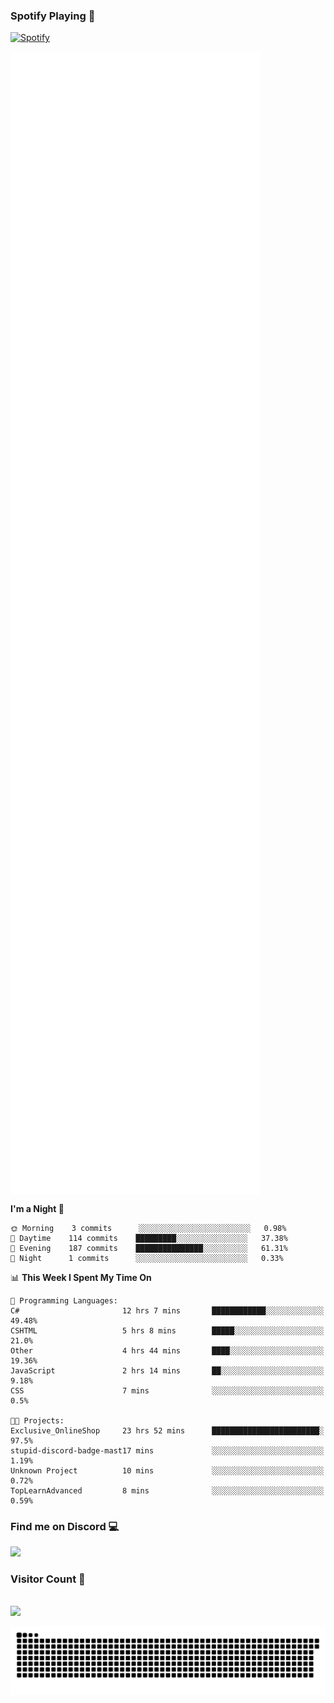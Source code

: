 ### Spotify Playing 🎵
[![Spotify](https://spotify-livestats-callme-milad.vercel.app/api/spotify)](https://open.spotify.com/user/314mrt6dxn5cqoxklh3thbwlr6by)

<img align="center" src="/github-metrics.svg" alt="Metrics" width="400">

<!--START_SECTION:waka-->
**I'm a Night 🦉** 

```text
🌞 Morning    3 commits      ░░░░░░░░░░░░░░░░░░░░░░░░░   0.98% 
🌆 Daytime    114 commits    █████████░░░░░░░░░░░░░░░░   37.38% 
🌃 Evening    187 commits    ███████████████░░░░░░░░░░   61.31% 
🌙 Night      1 commits      ░░░░░░░░░░░░░░░░░░░░░░░░░   0.33%

```


📊 **This Week I Spent My Time On** 

```text
💬 Programming Languages: 
C#                       12 hrs 7 mins       ████████████░░░░░░░░░░░░░   49.48% 
CSHTML                   5 hrs 8 mins        █████░░░░░░░░░░░░░░░░░░░░   21.0% 
Other                    4 hrs 44 mins       ████░░░░░░░░░░░░░░░░░░░░░   19.36% 
JavaScript               2 hrs 14 mins       ██░░░░░░░░░░░░░░░░░░░░░░░   9.18% 
CSS                      7 mins              ░░░░░░░░░░░░░░░░░░░░░░░░░   0.5%

🐱‍💻 Projects: 
Exclusive_OnlineShop     23 hrs 52 mins      ████████████████████████░   97.5% 
stupid-discord-badge-mast17 mins             ░░░░░░░░░░░░░░░░░░░░░░░░░   1.19% 
Unknown Project          10 mins             ░░░░░░░░░░░░░░░░░░░░░░░░░   0.72% 
TopLearnAdvanced         8 mins              ░░░░░░░░░░░░░░░░░░░░░░░░░   0.59%

```


<!--END_SECTION:waka-->

### Find me on Discord 💻
<a href="https://discord.gg/pQVcABAxAy" rel="nofollow"> 
  <img src="https://discord.c99.nl/widget/theme-2/977957889358573609.png" data-canonical-src="https://discord.c99.nl/widget/theme-2/977957889358573609.png" style="max-width: 100%;"></a>

### Visitor Count 🔢
<p align="left"> 
  <br>
  <img src="https://profile-counter.glitch.me/callme-devil/count.svg" />
</p>

<img src="https://github.com/callme-devil/callme-devil/blob/output/github-contribution-grid-snake.svg" alt="snake" style="max-width: 100%;">

